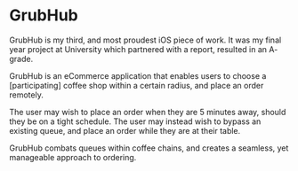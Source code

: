 # GrubHub

GrubHub is my third, and most proudest iOS piece of work. It was my final year project at University which partnered with a report, resulted in an A- grade.

GrubHub is an eCommerce application that enables users to choose a [participating] coffee shop within a certain radius, and place an order remotely.

The user may wish to place an order when they are 5 minutes away, should they be on a tight schedule. The user may instead wish to bypass an existing queue, and place an order while they are at their table.

GrubHub combats queues within coffee chains, and creates a seamless, yet manageable approach to ordering.
